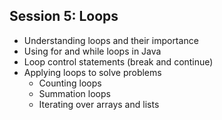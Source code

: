 ## Session 5: Loops
- Understanding loops and their importance
- Using for and while loops in Java
- Loop control statements (break and continue)
- Applying loops to solve problems
  - Counting loops
  - Summation loops
  - Iterating over arrays and lists

